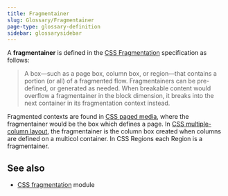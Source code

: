 ```yaml
---
title: Fragmentainer
slug: Glossary/Fragmentainer
page-type: glossary-definition
sidebar: glossarysidebar
---
```


A **fragmentainer** is defined in the [CSS Fragmentation](https://drafts.csswg.org/css-break/) specification as follows:

> A box—such as a page box, column box, or region—that contains a portion (or all) of a fragmented flow. Fragmentainers can be pre-defined, or generated as needed. When breakable content would overflow a fragmentainer in the block dimension, it breaks into the next container in its fragmentation context instead.

Fragmented contexts are found in [CSS paged media](/en-US/docs/Web/CSS/CSS_paged_media), where the fragmentainer would be the box which defines a page. In [CSS multiple-column layout](/en-US/docs/Web/CSS/CSS_multicol_layout), the fragmentainer is the column box created when columns are defined on a multicol container. In CSS Regions each Region is a fragmentainer.

## See also

- [CSS fragmentation](/en-US/docs/Web/CSS/CSS_fragmentation) module
